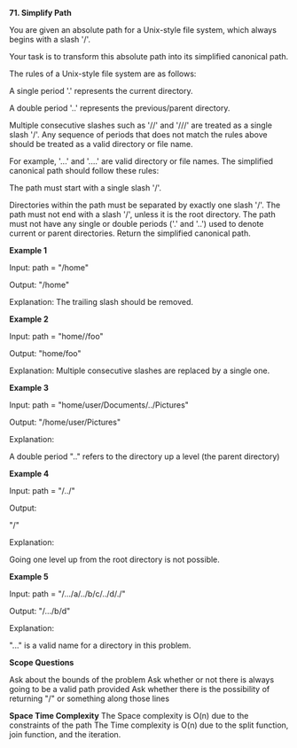 **71. Simplify Path**

You are given an absolute path for a Unix-style file system, which always begins with a slash '/'.

Your task is to transform this absolute path into its simplified canonical path.

The rules of a Unix-style file system are as follows:

A single period '.' represents the current directory.

A double period '..' represents the previous/parent directory.

Multiple consecutive slashes such as '//' and '///' are treated as a single slash '/'.
Any sequence of periods that does not match the rules above should be treated as a valid directory or file name. 

For example, '...' and '....' are valid directory or file names.
The simplified canonical path should follow these rules:

The path must start with a single slash '/'.

Directories within the path must be separated by exactly one slash '/'.
The path must not end with a slash '/', unless it is the root directory.
The path must not have any single or double periods ('.' and '..') used to denote current or parent directories.
Return the simplified canonical path.

**Example 1**

Input: path = "/home"

Output: "/home"

Explanation:
The trailing slash should be removed.

**Example 2**

Input: path = "home//foo"

Output: "home/foo"

Explanation: Multiple consecutive slashes are replaced by a single one.

**Example 3**

Input: path = "home/user/Documents/../Pictures"

Output: "/home/user/Pictures"

Explanation: 

A double period ".." refers to the directory up a level (the parent directory)

**Example 4**

Input: path = "/../"

Output: 

"/"

Explanation: 

Going one level up from the root directory is not possible.


**Example 5**

Input: path = "/.../a/../b/c/../d/./"

Output: "/.../b/d"

Explanation: 

"..." is a valid name for a directory in this problem.


**Scope Questions**

Ask about the bounds of the problem
Ask whether or not there is always going to be a valid path provided
Ask whether there is the possibility of returning "\/" or something along those lines 

**Space Time Complexity**
The Space complexity is O(n) due to the constraints of the path
The Time complexity is O(n) due to the split function, join function, and the iteration. 

